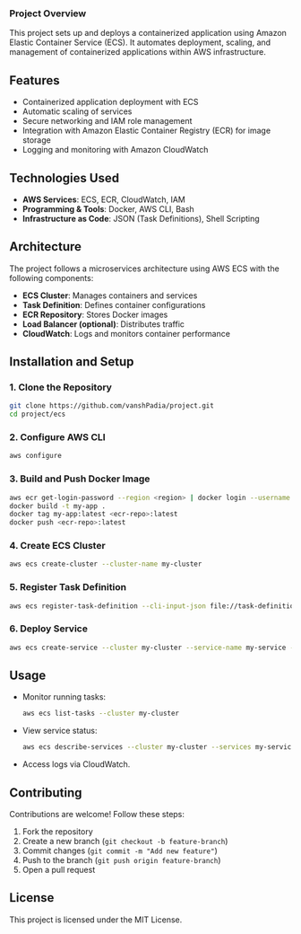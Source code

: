 ### Project Overview
This project sets up and deploys a containerized application using Amazon Elastic Container Service (ECS). It automates deployment, scaling, and management of containerized applications within AWS infrastructure.

## Features
- Containerized application deployment with ECS
- Automatic scaling of services
- Secure networking and IAM role management
- Integration with Amazon Elastic Container Registry (ECR) for image storage
- Logging and monitoring with Amazon CloudWatch

## Technologies Used
- **AWS Services**: ECS, ECR, CloudWatch, IAM
- **Programming & Tools**: Docker, AWS CLI, Bash
- **Infrastructure as Code**: JSON (Task Definitions), Shell Scripting

## Architecture
The project follows a microservices architecture using AWS ECS with the following components:
- **ECS Cluster**: Manages containers and services
- **Task Definition**: Defines container configurations
- **ECR Repository**: Stores Docker images
- **Load Balancer (optional)**: Distributes traffic
- **CloudWatch**: Logs and monitors container performance

## Installation and Setup

### 1. Clone the Repository
```bash
git clone https://github.com/vanshPadia/project.git
cd project/ecs
```

### 2. Configure AWS CLI
```bash
aws configure
```

### 3. Build and Push Docker Image
```bash
aws ecr get-login-password --region <region> | docker login --username AWS --password-stdin <ecr-repo>
docker build -t my-app .
docker tag my-app:latest <ecr-repo>:latest
docker push <ecr-repo>:latest
```

### 4. Create ECS Cluster
```bash
aws ecs create-cluster --cluster-name my-cluster
```

### 5. Register Task Definition
```bash
aws ecs register-task-definition --cli-input-json file://task-definition.json
```

### 6. Deploy Service
```bash
aws ecs create-service --cluster my-cluster --service-name my-service --task-definition my-task:1 --desired-count 1 --launch-type FARGATE
```

## Usage
- Monitor running tasks:
  ```bash
  aws ecs list-tasks --cluster my-cluster
  ```
- View service status:
  ```bash
  aws ecs describe-services --cluster my-cluster --services my-service
  ```
- Access logs via CloudWatch.

## Contributing
Contributions are welcome! Follow these steps:
1. Fork the repository
2. Create a new branch (`git checkout -b feature-branch`)
3. Commit changes (`git commit -m "Add new feature"`)
4. Push to the branch (`git push origin feature-branch`)
5. Open a pull request

## License
This project is licensed under the MIT License.

